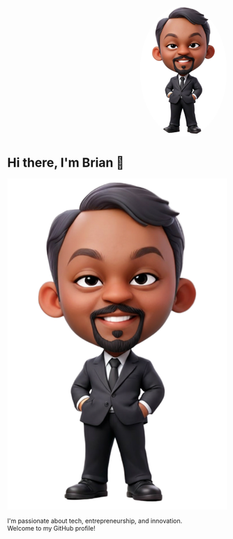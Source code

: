 <p align="right">
  <img src="mycartoon.png.png" width="200" style="border-radius:50%;" />
</p>

# Hi there, I'm Brian 👋  

![My Avatar](./mycartoon.png.png)

I'm passionate about tech, entrepreneurship, and innovation.  
Welcome to my GitHub profile!


<!--
**Kbryaann/Kbryaann** is a ✨ _special_ ✨ repository because its `README.md` (this file) appears on your GitHub profile.

Here are some ideas to get you started:

- 🔭 I’m currently working on ...
- 🌱 I’m currently learning ...
- 👯 I’m looking to collaborate on ...
- 🤔 I’m looking for help with ...
- 💬 Ask me about ...
- 📫 How to reach me: ...
- 😄 Pronouns: ...
- ⚡ Fun fact: ...
-->

